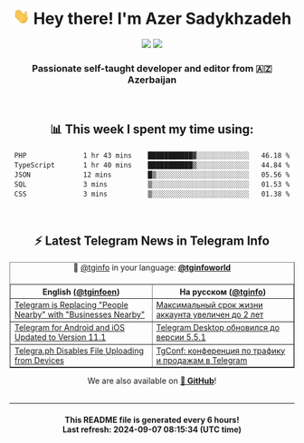 <div align="center">
	<div>
		<h1>
      <img src="./assets/hi.gif" width="30px"> Hey there! I'm Azer Sadykhzadeh
    </h1>
    <img height="18" src="https://komarev.com/ghpvc/?username=sadykhzadeh&label=Views&color=2081c1&style=flat-square" />
		<a href="https://wakatime.com/Azer"> <img height="18" src="https://wakatime.com/badge/user/f80ae27a-c328-426f-a381-bc84136e2dd6.svg" /> </a>
    <h3>
      Passionate self-taught developer and editor from 🇦🇿 Azerbaijan
    </h3>
  </div>
  <br>

<h2>📊 This week I spent my time using:</h2>

<!--START_SECTION:waka-->

```txt
PHP              1 hr 43 mins    ███████████▓░░░░░░░░░░░░░   46.18 %
TypeScript       1 hr 40 mins    ███████████▒░░░░░░░░░░░░░   44.84 %
JSON             12 mins         █▒░░░░░░░░░░░░░░░░░░░░░░░   05.56 %
SQL              3 mins          ▒░░░░░░░░░░░░░░░░░░░░░░░░   01.53 %
CSS              3 mins          ▒░░░░░░░░░░░░░░░░░░░░░░░░   01.38 %
```

<!--END_SECTION:waka-->

<br>

<h2>⚡️ Latest Telegram News in Telegram Info</h2>
  <table border>
		<tr>
			<th width="50%">English (<a href="https://t.me/tginfoen">@tginfoen</a>)</th>
			<th>На русском (<a href="https://t.me/tginfo">@tginfo</a>)</th>
		</tr>
		<caption>🚩 <a href="https://t.me/tginfo">@tginfo</a> in your language: <a href="https://t.me/tginfoworld"><b>@tginfoworld</b></a><caption/>
  <tr><td><a href="https://t.me/tginfoen/1977">Telegram is Replacing "People Nearby" with "Businesses Nearby"</a></td>
    <td><a href="https://t.me/tginfo/4118">Максимальный срок жизни аккаунта увеличен до 2 лет</a></td></tr><tr><td><a href="https://t.me/tginfoen/1976">Telegram for Android and iOS Updated to Version 11.1</a></td>
    <td><a href="https://t.me/tginfo/4117">Telegram Desktop обновился до версии 5.5.1</a></td></tr><tr><td><a href="https://t.me/tginfoen/1975">Telegra.ph Disables File Uploading from Devices</a></td>
    <td><a href="https://t.me/tginfo/4116">TgConf: конференция по трафику и продажам в Telegram</a></td></tr>
</table>
We are also available on <a href="https://github.com/tginfo"><b>🐙 GitHub</b></a>!
</div>

<br>
<hr>
<h4 align="center">This README file is generated <b>every 6 hours</b>!</br>Last refresh: <b>2024-09-07 08:15:34 (UTC time)</b></h4>
